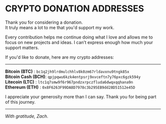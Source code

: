 # CRYPTO DONATION ADDRESSES

Thank you for considering a donation.  
It truly means a lot to me that you'd support my work.

Every contribution helps me continue doing what I love 
and allows me to focus on new projects and ideas. 
I can’t express enough how much your support matters.

If you'd like to donate, here are my crypto addresses:

---

**Bitcoin (BTC)**     : `bc1q2jh9lrdmulchhlv8k0zm67rldavxnu9tngk85x`  
**Bitcoin Cash (BCH)**: `qpjpqwu6kzk4entpsrj9xvceftn7y76pxc6gzk594y`  
**Litecoin (LTC)**    : `ltc1q7smw9f6r967pndzxrpczfluda6dwqxqqhana9n`  
**Ethereum (ETH)**    : `0x8F6263F99DA8D7978c3b295EB9dd28D51512e45D`  

I appreciate your generosity more than I can say. 
Thank you for being part of this journey.

---

*With gratitude, Zach.*

